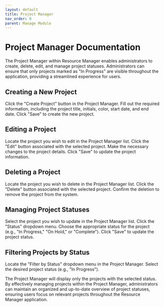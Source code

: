 ```yaml
---
layout: default
title: Project Manager
nav_order: 0
parent: Manage Module
---
```



Project Manager Documentation
==============================
The Project Manager within Resource Manager enables administrators to create, delete, edit, and manage project statuses. Administrators can ensure that only projects marked as "In Progress" are visible throughout the application, providing a streamlined experience for users.

## Creating a New Project
Click the "Create Project" button in the Project Manager.
Fill out the required information, including the project title, initials, color, start date, and end date.
Click "Save" to create the new project.


## Editing a Project
Locate the project you wish to edit in the Project Manager list.
Click the "Edit" button associated with the selected project.
Make the necessary changes to the project details.
Click "Save" to update the project information.


## Deleting a Project
Locate the project you wish to delete in the Project Manager list.
Click the "Delete" button associated with the selected project.
Confirm the deletion to remove the project from the system.

## Managing Project Statuses
Select the project you wish to update in the Project Manager list.
Click the "Status" dropdown menu.
Choose the appropriate status for the project (e.g., "In Progress," "On Hold," or "Complete").
Click "Save" to update the project status.


## Filtering Projects by Status
Locate the "Filter by Status" dropdown menu in the Project Manager.
Select the desired project status (e.g., "In Progress").


The Project Manager will display only the projects with the selected status.
By effectively managing projects within the Project Manager, administrators can maintain an organized and up-to-date overview of project statuses, ensuring users focus on relevant projects throughout the Resource Manager application.

